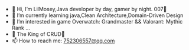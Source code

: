 - 👋 Hi, I’m LilMosey,Java developer by day, gamer by night. 007🤪
- 🌱 I’m currently learning java,Clean Architecture,Domain-Driven Design
- 👀 I’m interested in game Overwatch: Grandmaster && Valorant: Mythic Rank ...
- 👑 The King of CRUD🤪
- 📫 How to reach me: 752306557@qq.com





